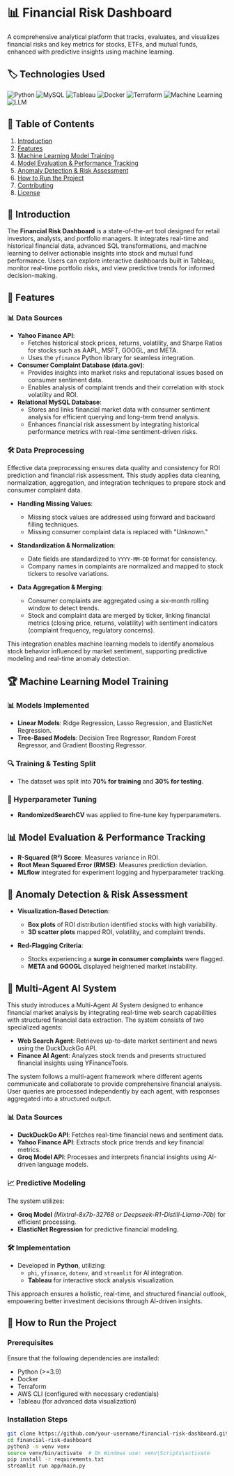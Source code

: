 # 📊 Financial Risk Dashboard

A comprehensive analytical platform that tracks, evaluates, and visualizes financial risks and key metrics for stocks, ETFs, and mutual funds, enhanced with predictive insights using machine learning.

## 🏷️ Technologies Used

![Python](https://img.shields.io/badge/Python-3.9-blue) ![MySQL](https://img.shields.io/badge/MySQL-8.0-blue) ![Tableau](https://img.shields.io/badge/Tableau-✔️-orange) ![Docker](https://img.shields.io/badge/Docker-✔️-brightgreen) ![Terraform](https://img.shields.io/badge/Terraform-✔️-purple) ![Machine Learning](https://img.shields.io/badge/ML-✔️-yellow) ![LLM](https://img.shields.io/badge/LLM-Groq,%20Phi%20Models-red)

## 📖 Table of Contents

1. [Introduction](#introduction)
2. [Features](#features)
3. [Machine Learning Model Training](#machine-learning-model-training)
4. [Model Evaluation & Performance Tracking](#model-evaluation--performance-tracking)
5. [Anomaly Detection & Risk Assessment](#anomaly-detection--risk-assessment)
6. [How to Run the Project](#how-to-run-the-project)
7. [Contributing](#contributing)
8. [License](#license)

## 🔹 Introduction

The **Financial Risk Dashboard** is a state-of-the-art tool designed for retail investors, analysts, and portfolio managers. It integrates real-time and historical financial data, advanced SQL transformations, and machine learning to deliver actionable insights into stock and mutual fund performance. Users can explore interactive dashboards built in Tableau, monitor real-time portfolio risks, and view predictive trends for informed decision-making.

## 🚀 Features

### 📊 Data Sources

- **Yahoo Finance API**:
  - Fetches historical stock prices, returns, volatility, and Sharpe Ratios for stocks such as AAPL, MSFT, GOOGL, and META.
  - Uses the `yfinance` Python library for seamless integration.
- **Consumer Complaint Database (data.gov)**:
  - Provides insights into market risks and reputational issues based on consumer sentiment data.
  - Enables analysis of complaint trends and their correlation with stock volatility and ROI.
- **Relational MySQL Database**:
  - Stores and links financial market data with consumer sentiment analysis for efficient querying and long-term trend analysis.
  - Enhances financial risk assessment by integrating historical performance metrics with real-time sentiment-driven risks.

### 🛠️ Data Preprocessing

Effective data preprocessing ensures data quality and consistency for ROI prediction and financial risk assessment. This study applies data cleaning, normalization, aggregation, and integration techniques to prepare stock and consumer complaint data.

- **Handling Missing Values**:
  - Missing stock values are addressed using forward and backward filling techniques.
  - Missing consumer complaint data is replaced with "Unknown."

- **Standardization & Normalization**:
  - Date fields are standardized to `YYYY-MM-DD` format for consistency.
  - Company names in complaints are normalized and mapped to stock tickers to resolve variations.

- **Data Aggregation & Merging**:
  - Consumer complaints are aggregated using a six-month rolling window to detect trends.
  - Stock and complaint data are merged by ticker, linking financial metrics (closing price, returns, volatility) with sentiment indicators (complaint frequency, regulatory concerns).

This integration enables machine learning models to identify anomalous stock behavior influenced by market sentiment, supporting predictive modeling and real-time anomaly detection.

## 🏆 Machine Learning Model Training

### 📊 Models Implemented

- **Linear Models**: Ridge Regression, Lasso Regression, and ElasticNet Regression.
- **Tree-Based Models**: Decision Tree Regressor, Random Forest Regressor, and Gradient Boosting Regressor.

### 🔍 Training & Testing Split

- The dataset was split into **70% for training** and **30% for testing**.

### 🎯 Hyperparameter Tuning

- **RandomizedSearchCV** was applied to fine-tune key hyperparameters.

## 📊 Model Evaluation & Performance Tracking

- **R-Squared (R²) Score**: Measures variance in ROI.
- **Root Mean Squared Error (RMSE)**: Measures prediction deviation.
- **MLflow** integrated for experiment logging and hyperparameter tracking.

## 🚨 Anomaly Detection & Risk Assessment

- **Visualization-Based Detection**:
  - **Box plots** of ROI distribution identified stocks with high variability.
  - **3D scatter plots** mapped ROI, volatility, and complaint trends.

- **Red-Flagging Criteria**:
  - Stocks experiencing a **surge in consumer complaints** were flagged.
  - **META and GOOGL** displayed heightened market instability.

## 🤖 Multi-Agent AI System

This study introduces a Multi-Agent AI System designed to enhance financial market analysis by integrating real-time web search capabilities with structured financial data extraction. The system consists of two specialized agents:

- **Web Search Agent**: Retrieves up-to-date market sentiment and news using the DuckDuckGo API.
- **Finance AI Agent**: Analyzes stock trends and presents structured financial insights using YFinanceTools.

The system follows a multi-agent framework where different agents communicate and collaborate to provide comprehensive financial analysis. User queries are processed independently by each agent, with responses aggregated into a structured output. 

### 📊 Data Sources
- **DuckDuckGo API**: Fetches real-time financial news and sentiment data.
- **Yahoo Finance API**: Extracts stock price trends and key financial metrics.
- **Groq Model API**: Processes and interprets financial insights using AI-driven language models.

### 📈 Predictive Modeling
The system utilizes:
- **Groq Model** *(Mixtral-8x7b-32768 or Deepseek-R1-Distill-Llama-70b)* for efficient processing.
- **ElasticNet Regression** for predictive financial modeling.

### 🛠️ Implementation
- Developed in **Python**, utilizing:
  - `phi`, `yfinance`, `dotenv`, and `streamlit` for AI integration.
  - **Tableau** for interactive stock analysis visualization.

This approach ensures a holistic, real-time, and structured financial outlook, empowering better investment decisions through AI-driven insights.

## 📌 How to Run the Project

### Prerequisites

Ensure that the following dependencies are installed:

- Python (>=3.9)
- Docker
- Terraform
- AWS CLI (configured with necessary credentials)
- Tableau (for advanced data visualization)

### Installation Steps

```sh
git clone https://github.com/your-username/financial-risk-dashboard.git
cd financial-risk-dashboard
python3 -m venv venv
source venv/bin/activate  # On Windows use: venv\Scripts\activate
pip install -r requirements.txt
streamlit run app/main.py

